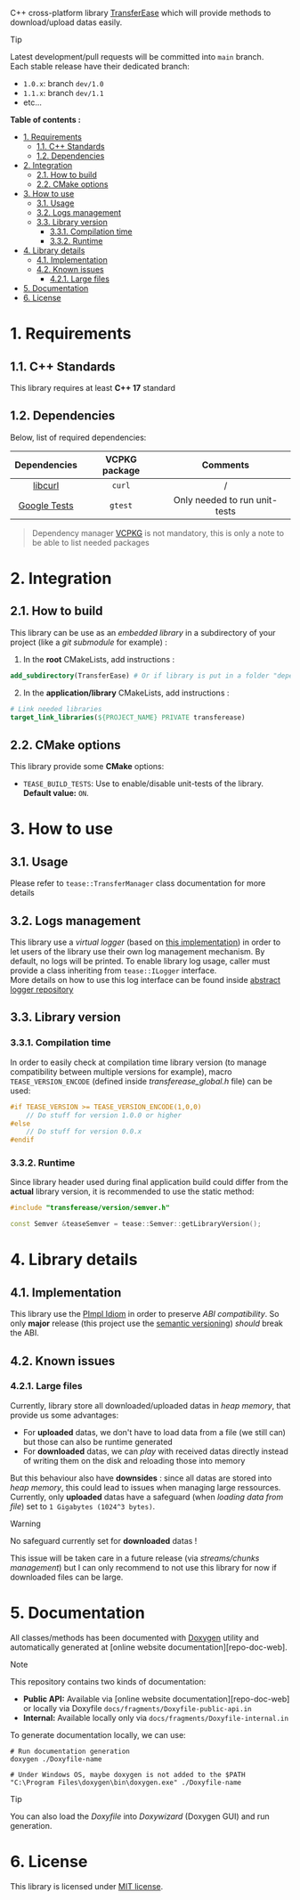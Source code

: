 C++ cross-platform library [TransferEase][tease-repo] which will provide methods to download/upload datas easily.

> [!TIP]
> Latest development/pull requests will be committed into `main` branch.  
> Each stable release have their dedicated branch:
> - `1.0.x`: branch `dev/1.0`
> - `1.1.x`: branch `dev/1.1`
> - etc...

**Table of contents :**
- [1. Requirements](#1-requirements)
  - [1.1. C++ Standards](#11-c-standards)
  - [1.2. Dependencies](#12-dependencies)
- [2. Integration](#2-integration)
  - [2.1. How to build](#21-how-to-build)
  - [2.2. CMake options](#22-cmake-options)
- [3. How to use](#3-how-to-use)
  - [3.1. Usage](#31-usage)
  - [3.2. Logs management](#32-logs-management)
  - [3.3. Library version](#33-library-version)
    - [3.3.1. Compilation time](#331-compilation-time)
    - [3.3.2. Runtime](#332-runtime)
- [4. Library details](#4-library-details)
  - [4.1. Implementation](#41-implementation)
  - [4.2. Known issues](#42-known-issues)
    - [4.2.1. Large files](#421-large-files)
- [5. Documentation](#5-documentation)
- [6. License](#6-license)

# 1. Requirements
## 1.1. C++ Standards

This library requires at least **C++ 17** standard

## 1.2. Dependencies

Below, list of required dependencies:

| Dependencies | VCPKG package | Comments |
|:-:|:-:|:-:|
| [libcurl][libcurl-home] | `curl` | / |
| [Google Tests][gtest-repo] | `gtest` | Only needed to run unit-tests |

> Dependency manager [VCPKG][vcpkg-tutorial] is not mandatory, this is only a note to be able to list needed packages

# 2. Integration
## 2.1. How to build
This library can be use as an _embedded library_ in a subdirectory of your project (like a _git submodule_ for example) :
1. In the **root** CMakeLists, add instructions :
```cmake
add_subdirectory(TransferEase) # Or if library is put in a folder "dependencies" : add_subdirectory(dependencies/TransferEase)
```

2. In the **application/library** CMakeLists, add instructions :
```cmake
# Link needed libraries
target_link_libraries(${PROJECT_NAME} PRIVATE transferease)
```

## 2.2. CMake options

This library provide some **CMake** options:
- `TEASE_BUILD_TESTS`: Use to enable/disable unit-tests of the library. **Default value:** `ON`.

# 3. How to use
## 3.1. Usage

Please refer to `tease::TransferManager` class documentation for more details

## 3.2. Logs management

This library use a _virtual logger_ (based on [this implementation][virtual-log-repo]) in order to let users of the library use their own log management mechanism. By default, no logs will be printed. To enable library log usage, caller must provide a class inheriting
from `tease::ILogger` interface.  
More details on how to use this log interface can be found inside [abstract logger repository][virtual-log-repo]

## 3.3. Library version
### 3.3.1. Compilation time

In order to easily check at compilation time library version (to manage compatibility between multiple versions for example), macro `TEASE_VERSION_ENCODE` (defined inside _transferease_global.h_ file) can be used:
```cpp
#if TEASE_VERSION >= TEASE_VERSION_ENCODE(1,0,0)
    // Do stuff for version 1.0.0 or higher
#else
    // Do stuff for version 0.0.x
#endif
```

### 3.3.2. Runtime

Since library header used during final application build could differ from the **actual** library version, it is recommended to use the static method:
```cpp
#include "transferease/version/semver.h"

const Semver &teaseSemver = tease::Semver::getLibraryVersion();
```

# 4. Library details
## 4.1. Implementation

This library use the [PImpl Idiom][pimpl-doc] in order to preserve _ABI compatibility_. So only **major** release (this project use the [semantic versioning][semver-home]) _should_ break the ABI.

## 4.2. Known issues
### 4.2.1. Large files

Currently, library store all downloaded/uploaded datas in _heap memory_, that provide us some advantages:
- For **uploaded** datas, we don't have to load data from a file (we still can) but those can also be runtime generated
- For **downloaded** datas, we can _play_ with received datas directly instead of writing them on the disk and reloading those into memory

But this behaviour also have **downsides** : since all datas are stored into _heap memory_, this could lead to issues when managing large ressources.  
Currently, only **uploaded** datas have a safeguard (when _loading data from file_) set to `1 Gigabytes (1024^3 bytes)`.

> [!WARNING]
> No safeguard currently set for **downloaded** datas !

This issue will be taken care in a future release (via _streams/chunks management_) but I can only recommend to not use this library for now if downloaded files can be large.

# 5. Documentation

All classes/methods has been documented with [Doxygen][doxygen-official] utility and automatically generated at [online website documentation][repo-doc-web].

> [!NOTE]
> This repository contains two kinds of documentation:
> - **Public API:** Available via [online website documentation][repo-doc-web] or locally via Doxyfile `docs/fragments/Doxyfile-public-api.in`
> - **Internal:** Available locally only via `docs/fragments/Doxyfile-internal.in`

To generate documentation locally, we can use:
```shell
# Run documentation generation
doxygen ./Doxyfile-name

# Under Windows OS, maybe doxygen is not added to the $PATH
"C:\Program Files\doxygen\bin\doxygen.exe" ./Doxyfile-name
```
> [!TIP]
> You can also load the _Doxyfile_ into _Doxywizard_ (Doxygen GUI) and run generation.

# 6. License

This library is licensed under [MIT license][repo-license].

<!-- Links of this repository -->
[repo-license]: LICENSE

<!-- External links -->
[doxygen-official]: https://www.doxygen.nl/index.html
[gtest-repo]: https://github.com/google/googletest
[libcurl-home]: https://curl.se/libcurl/
[pimpl-doc]: https://en.cppreference.com/w/cpp/language/pimpl
[semver-home]: https://semver.org
[tease-repo]: https://github.com/legerch/TransferEase
[virtual-log-repo]: https://github.com/legerch/AbstractLogger

[vcpkg-tutorial]: https://github.com/legerch/develop-memo/tree/master/Toolchains/Build%20systems/VCPKG